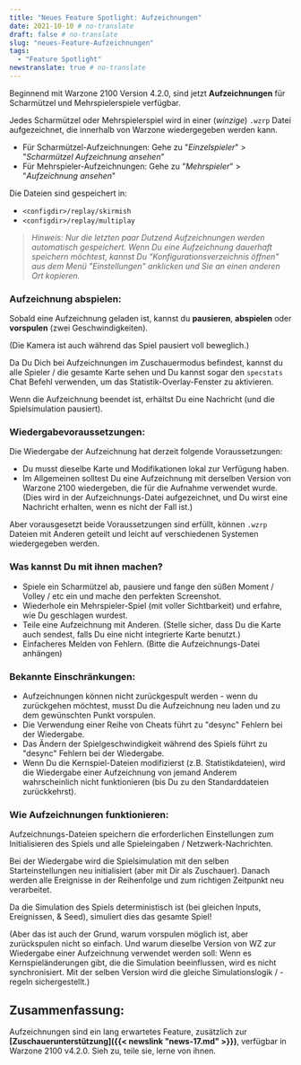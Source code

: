 ```yaml
---
title: "Neues Feature Spotlight: Aufzeichnungen"
date: 2021-10-10 # no-translate
draft: false # no-translate
slug: "neues-Feature-Aufzeichnungen"
tags:
  - "Feature Spotlight"
newstranslate: true # no-translate
---
```


Beginnend mit Warzone 2100 Version 4.2.0, sind jetzt **Aufzeichnungen** für Scharmützel und Mehrspielerspiele verfügbar.

Jedes Scharmützel oder Mehrspielerspiel wird in einer (_winzige_) `.wzrp` Datei aufgezeichnet, die innerhalb von Warzone wiedergegeben werden kann.

- Für Scharmützel-Aufzeichnungen: Gehe zu "_Einzelspieler_" > "_Scharmützel Aufzeichnung ansehen_"
- Für Mehrspieler-Aufzeichnungen: Gehe zu "_Mehrspieler_" > "_Aufzeichnung ansehen_"

Die Dateien sind gespeichert in:
- `<configdir>/replay/skirmish`
- `<configdir>/replay/multiplay`


> _Hinweis: Nur die letzten paar Dutzend Aufzeichnungen werden automatisch gespeichert. Wenn Du eine Aufzeichnung dauerhaft speichern möchtest, kannst Du "Konfigurationsverzeichnis öffnen" aus dem Menü "Einstellungen" anklicken und Sie an einen anderen Ort kopieren._

### Aufzeichnung abspielen:

Sobald eine Aufzeichnung geladen ist, kannst du **pausieren**, **abspielen** oder **vorspulen** (zwei Geschwindigkeiten).

(Die Kamera ist auch während das Spiel pausiert voll beweglich.)

Da Du Dich bei Aufzeichnungen im Zuschauermodus befindest, kannst du alle Spieler / die gesamte Karte sehen und Du kannst sogar den `specstats` Chat Befehl verwenden, um das Statistik-Overlay-Fenster zu aktivieren.

Wenn die Aufzeichnung beendet ist, erhältst Du eine Nachricht (und die Spielsimulation pausiert).

### Wiedergabevoraussetzungen:

Die Wiedergabe der Aufzeichnung hat derzeit folgende Voraussetzungen:
- Du musst dieselbe Karte und Modifikationen lokal zur Verfügung haben.
- Im Allgemeinen solltest Du eine Aufzeichnung mit derselben Version von Warzone 2100 wiedergeben, die für die Aufnahme verwendet wurde. (Dies wird in der Aufzeichnungs-Datei aufgezeichnet, und Du wirst eine Nachricht erhalten, wenn es nicht der Fall ist.)

Aber vorausgesetzt beide Voraussetzungen sind erfüllt, können `.wzrp` Dateien mit Anderen geteilt und leicht auf verschiedenen Systemen wiedergegeben werden.

### Was kannst Du mit ihnen machen?

- Spiele ein Scharmützel ab, pausiere und fange den süßen Moment / Volley / etc ein und mache den perfekten Screenshot.
- Wiederhole ein Mehrspieler-Spiel (mit voller Sichtbarkeit) und erfahre, wie Du geschlagen wurdest.
- Teile eine Aufzeichnung mit Anderen. (Stelle sicher, dass Du die Karte auch sendest, falls Du eine nicht integrierte Karte benutzt.)
- Einfacheres Melden von Fehlern. (Bitte die Aufzeichnungs-Datei anhängen)

### Bekannte Einschränkungen:

- Aufzeichnungen können nicht zurückgespult werden - wenn du zurückgehen möchtest, musst Du die Aufzeichnung neu laden und zu dem gewünschten Punkt vorspulen.
- Die Verwendung einer Reihe von Cheats führt zu "desync" Fehlern bei der Wiedergabe.
- Das Ändern der Spielgeschwindigkeit während des Spiels führt zu "desync" Fehlern bei der Wiedergabe.
- Wenn Du die Kernspiel-Dateien modifizierst (z.B. Statistikdateien), wird die Wiedergabe einer Aufzeichnung von jemand Anderem wahrscheinlich nicht funktionieren (bis Du zu den Standarddateien zurückkehrst).

### Wie Aufzeichnungen funktionieren:

Aufzeichnungs-Dateien speichern die erforderlichen Einstellungen zum Initialisieren des Spiels und alle Spieleingaben / Netzwerk-Nachrichten.

Bei der Wiedergabe wird die Spielsimulation mit den selben Starteinstellungen neu initialisiert (aber mit Dir als Zuschauer). Danach werden alle Ereignisse in der Reihenfolge und zum richtigen Zeitpunkt neu verarbeitet.

Da die Simulation des Spiels deterministisch ist (bei gleichen Inputs, Ereignissen, & Seed), simuliert dies das gesamte Spiel!

(Aber das ist auch der Grund, warum vorspulen möglich ist, aber zurückspulen nicht so einfach. Und warum dieselbe Version von WZ zur Wiedergabe einer Aufzeichnung verwendet werden soll: Wenn es Kernspieländerungen gibt, die die Simulation beeinflussen, wird es nicht synchronisiert. Mit der selben Version wird die gleiche Simulationslogik / -regeln sichergestellt.)

## Zusammenfassung:

Aufzeichnungen sind ein lang erwartetes Feature, zusätzlich zur **[Zuschauerunterstützung]({{< newslink "news-17.md" >}})**, verfügbar in Warzone 2100 v4.2.0. Sieh zu, teile sie, lerne von ihnen.
